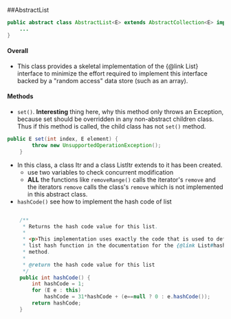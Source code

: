 ##AbstractList

```java
public abstract class AbstractList<E> extends AbstractCollection<E> implements List<E> {
    ...
}
```


#### Overall
- This class provides a skeletal implementation of the {@link List} interface to minimize the effort required to implement this interface backed by a "random access" data store (such as an array).

#### Methods 
- `set()`. **Interesting** thing here, why this method only throws an Exception, because set should be overridden in any non-abstract children class. Thus if this method is called, the child class has not `set()` method.
```java
public E set(int index, E element) {
        throw new UnsupportedOperationException();
    }
```
- In this class, a class Itr and a class ListItr extends to it has been created.
    + use two variables to check concurrent modification
    + **ALL** the functions like `removeRange()` calls the iterator's `remove` and the iterators `remove` calls the class's `remove` which is not implemented in this abstract class.
- `hashCode()` see how to implement the hash code of list
```java

    /**
     * Returns the hash code value for this list.
     *
     * <p>This implementation uses exactly the code that is used to define the
     * list hash function in the documentation for the {@link List#hashCode}
     * method.
     *
     * @return the hash code value for this list
     */
    public int hashCode() {
        int hashCode = 1;
        for (E e : this)
            hashCode = 31*hashCode + (e==null ? 0 : e.hashCode());
        return hashCode;
    }
```